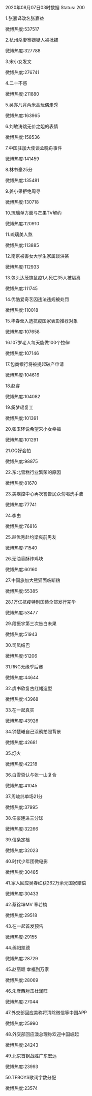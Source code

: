 2020年08月07日03时数据
Status: 200

1.张嘉译改名张嘉益

微博热度:537517

2.杭州杀妻案嫌疑人被批捕

微博热度:327788

3.宋小女发文

微博热度:276741

4.二十不惑

微博热度:211880

5.吴亦凡背两米高玩偶走秀

微博热度:163965

6.刘敏涛跳无价之姐的表情

微博热度:158536

7.中国驻加大使谈孟晚舟事件

微博热度:141459

8.林书豪25分

微博热度:135481

9.姜小果拒绝周寻

微博热度:130718

10.琉璃单方面与芒果TV解约

微博热度:120910

11.琉璃美人煞

微博热度:113885

12.南京被害女大学生家属谈洪某

微博热度:112933

13.包头达茂旗鼠疫1人死亡35人被隔离

微博热度:111745

14.优酷爱奇艺因违法违规被处罚

微博热度:110018

15.华春莹入选抗疫国家表彰推荐对象

微博热度:107658

16.107岁老人每天能做100个拉伸

微博热度:107146

17.包商银行将被提起破产申请

微博热度:104616

18.赵睿

微博热度:104082

19.奚梦瑶复工

微博热度:101391

20.张玉环说希望宋小女幸福

微博热度:101291

21.GQ好会拍

微博热度:98875

22.东北雪糕行业繁荣的原因

微博热度:81670

23.美疾控中心再次警告民众勿喝洗手液

微博热度:77741

24.李由

微博热度:76816

25.赵优秀赴约梁爽前男友

微博热度:71540

26.无油香酥炸鸡块

微博热度:60160

27.中国旅加大熊猫面临断粮

微博热度:55385

28.1万亿抗疫特别国债全部发行完毕

微博热度:53477

29.段振宇第三次告白未果

微博热度:51943

30.司凤结巴

微博热度:51206

31.RNG无缘季后赛

微博热度:44644

32.虞书欣复古红裙造型

微博热度:43968

33.在一起真实

微博热度:43926

34.钟楚曦自己涂鸦拍照背景

微博热度:42681

35.灯火

微博热度:42218

36.白雪否认与张一山复合

微博热度:41045

37.周峻纬单场21分

微博热度:37995

38.任豪连进三分球

微博热度:32266

39.信条定档

微博热度:32023

40.时代少年团微电影

微博热度:30485

41.家人回应吴春红获262万余元国家赔偿

微博热度:30433

42.蔡徐坤MV 章若楠

微博热度:29518

43.在一起首发预告

微博热度:29155

44.绵阳凯德

微博热度:28729

45.赵丽颖 幸福到万家

微博热度:28069

46.朱彦西肘击杜润旺

微博热度:27044

47.外交部回应美称将清除微信等中国APP

微博热度:25990

48.外交部回应澳总理称欢迎中国崛起

微博热度:24243

49.北京首钢战胜广东宏远

微博热度:23993

50.TFBOYS歌词字数分配

微博热度:23574

